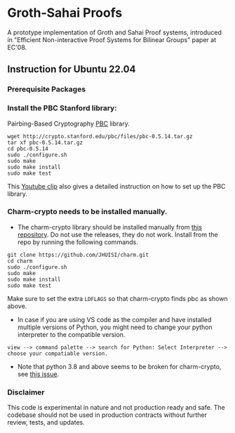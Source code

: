 # Groth-Sahai Proofs

A prototype implementation of Groth and Sahai Proof systems, introduced in "Efficient Non-interactive Proof Systems for Bilinear Groups" paper at EC'08.

## Instruction for Ubuntu 22.04

### Prerequisite Packages

### Install the PBC Stanford library:
Pairbing-Based Cryptography [PBC](https://crypto.stanford.edu/pbc/) library.

```
wget http://crypto.stanford.edu/pbc/files/pbc-0.5.14.tar.gz
tar xf pbc-0.5.14.tar.gz
cd pbc-0.5.14
sudo ./configure.sh
sudo make
sudo make install
sudo make test
```

This [Youtube clip](https://www.youtube.com/watch?v=T0SHn8lMKJA) also gives a detailed instruction on how to set up the PBC library.

### Charm-crypto needs to be installed manually.

- The charm-crypto library should be installed manually from [this repository](https://github.com/JHUISI/charm.git).
Do not use the releases, they do not work. Install from the repo by running the following commands.

```
git clone https://github.com/JHUISI/charm.git
cd charm
sudo ./configure.sh
sudo make
sudo make install
sudo make test
```

Make sure to set the extra `LDFLAGS` so that charm-crypto finds pbc as shown above.

- In case if you are using VS code as the compiler and have installed multiple versions of Python, you might need to change your python interpreter to the compatible version.

```
view --> command palette --> search for Python: Select Interpreter --> choose your compatiable version.
```

- Note that python 3.8 and above seems to be broken for charm-crypto, see [this issue](https://github.com/JHUISI/charm/issues/239).

### Disclaimer
This code is experimental in nature and not production ready and safe. The codebase should not be used in production contracts without further review, tests, and updates.
